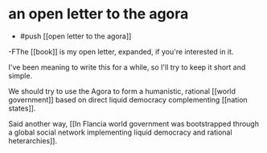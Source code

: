 # an open letter to the agora

- #push [[open letter to the agora]]

-FThe [[book]] is my open letter, expanded, if you're interested in it.

I've been meaning to write this for a while, so I'll try to keep it short and simple.

We should try to use the Agora to form a humanistic, rational [[world government]] based on direct liquid democracy complementing [[nation states]].

Said another way, [[In Flancia world government was bootstrapped through a global social network implementing liquid democracy and rational heterarchies]].
